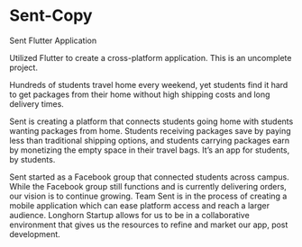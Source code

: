# Sent-Copy
Sent Flutter Application

Utilized Flutter to create a cross-platform application. This is an uncomplete project.

Hundreds of students travel home every weekend, yet students find it hard to get packages from their home without high shipping costs and long delivery times. 

Sent is creating a platform that connects students going home with students wanting packages from home. Students receiving packages save by paying less than traditional shipping options, and students carrying packages earn by monetizing the empty space in their travel bags. It’s an app for students, by students. 

Sent started as a Facebook group that connected students across campus. While the Facebook group still functions and is currently delivering orders, our vision is to continue growing. Team Sent is in the process of creating a mobile application which can ease platform access and reach a larger audience. Longhorn Startup allows for us to be in a collaborative environment that gives us the resources to refine and market our app, post development.
